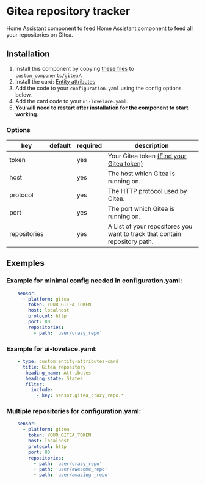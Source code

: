 # Gitea repository tracker

Home Assistant component to feed Home Assistant component to feed all your repositories on Gitea.

## Installation
1. Install this component by copying [these files](https://github.com/youdroid/home-assistant-gitea/tree/master/custom_components/gitea) to `custom_components/gitea/`.
2. Install the card: [Entity attributes](https://github.com/custom-cards/entity-attributes-card)
3. Add the code to your `configuration.yaml` using the config options below.
4. Add the card code to your `ui-lovelace.yaml`. 
5. **You will need to restart after installation for the component to start working.**

### Options

| key | default | required | description
| --- | --- | --- | ---
| token | | yes | Your Gitea token [(Find your Gitea token)](https://wiki.debian.org/Gitea)
| host |  | yes | The host which Gitea is running on.
| protocol |  | yes | The HTTP protocol used by Gitea.
| port |  | yes | The port which Gitea is running on.
| repositories |  | yes | A List of your repositores you want to track that contain repository path.

## Exemples

### Example for minimal config needed in configuration.yaml:
```yaml
    sensor:
      - platform: gitea
        token: YOUR_GITEA_TOKEN
        host: localhost
        protocol: http
        port: 80
        repositories:
          - path: 'user/crazy_repo'
```
### Example for ui-lovelace.yaml:
```yaml
    - type: custom:entity-attributes-card
      title: Gitea repository 
       heading_name: Attributes
       heading_state: States
       filter:
         include:
           - key: sensor.gitea_crazy_repo.*
```
### Multiple repositories for configuration.yaml:
```yaml
    sensor:
      - platform: gitea
        token: YOUR_GITEA_TOKEN
        host: localhost
        protocol: http
        port: 80
        repositories:
          - path: 'user/crazy_repo'
          - path: 'user/awesome_repo'
          - path: 'user/amazing _repo'

```